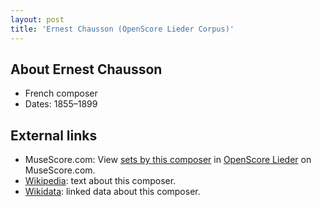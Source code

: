 ```yaml
---
layout: post
title: 'Ernest Chausson (OpenScore Lieder Corpus)'
---
```


## About Ernest Chausson

- French composer
- Dates: 1855–1899

## External links

- MuseScore.com: View [sets by this composer] in [OpenScore Lieder] on MuseScore.com.
- [Wikipedia]: text about this composer.
- [Wikidata]: linked data about this composer.

[Wikipedia]: https://en.wikipedia.org/wiki/Ernest_Chausson
[Wikidata]: https://www.wikidata.org/wiki/Q312368
[sets by this composer]: https://musescore.com/openscore-lieder-corpus/sets?order=title&text=Chausson,+Ernest
[OpenScore Lieder]: https://musescore.com/openscore-lieder-corpus

